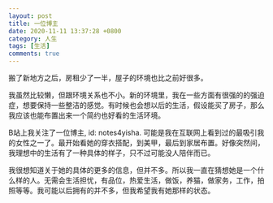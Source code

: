 ```yaml
---
layout: post
title: 一位博主
date: 2020-11-11 13:37:28 +0800
category: 人生
tags: [生活]
comments: true
---
```


搬了新地方之后，房租少了一半，屋子的环境也比之前好很多。

我虽然比较懒，但跟环境关系也不小。新的环境里，我在一些方面有很强的的强迫症，想要保持一些整洁的感觉。有时候也会想以后的生活，假设能买了房子，那么我应该也能布置出来一个简约也好看的生活环境。

B站上我关注了一位博主, id: notes4yisha. 可能是我在互联网上看到过的最吸引我的女性之一了。最开始看她的穿衣搭配，到美甲，最后到家居布置。好像突然间，我理想中的生活有了一种具体的样子，只不过可能没人陪伴而已。

我很想知道关于她的具体的更多的信息，但并不多。所以我一直在猜想她是一个什么样的人。无需会生活担忧，有品位，热爱生活，做饭，养猫，做家务，工作，拍照等等。我可能以后拥有的并不多，但我希望我有她那样的状态。

